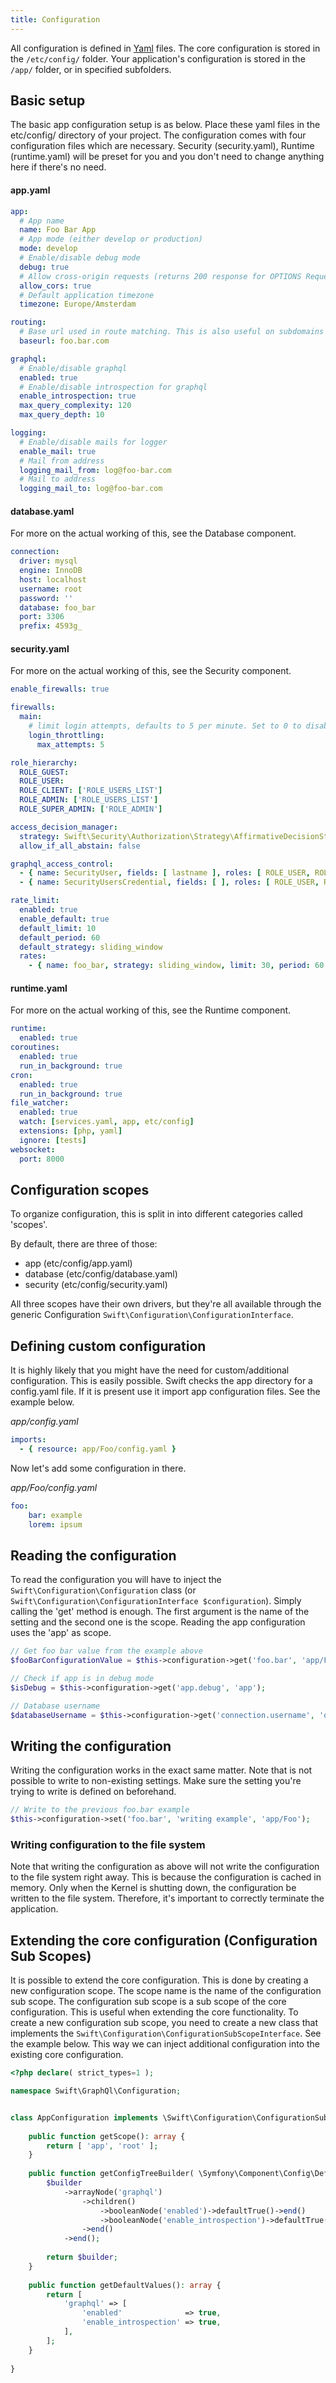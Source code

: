 ```yaml
---
title: Configuration
---
```


All configuration is defined in [Yaml](https://yaml.org/) files. The core configuration is stored in the `/etc/config/` folder. Your application's configuration is stored in the `/app/` folder, or in specified subfolders.

## Basic setup
The basic app configuration setup is as below. Place these yaml files in the etc/config/ directory of your project. The configuration comes with four configuration files which are necessary. Security (security.yaml), Runtime (runtime.yaml) will be preset for you and you don't need to change anything here if there's no need.

#### app.yaml
```yaml
app:
  # App name
  name: Foo Bar App
  # App mode (either develop or production)
  mode: develop
  # Enable/disable debug mode
  debug: true
  # Allow cross-origin requests (returns 200 response for OPTIONS Request if no Route is matched)
  allow_cors: true
  # Default application timezone
  timezone: Europe/Amsterdam

routing:
  # Base url used in route matching. This is also useful on subdomains
  baseurl: foo.bar.com

graphql:
  # Enable/disable graphql 
  enabled: true
  # Enable/disable introspection for graphql
  enable_introspection: true
  max_query_complexity: 120
  max_query_depth: 10

logging:
  # Enable/disable mails for logger
  enable_mail: true
  # Mail from address
  logging_mail_from: log@foo-bar.com
  # Mail to address
  logging_mail_to: log@foo-bar.com
```
#### database.yaml
For more on the actual working of this, see the Database component.
```yaml
connection:
  driver: mysql
  engine: InnoDB
  host: localhost
  username: root
  password: ''
  database: foo_bar
  port: 3306
  prefix: 4593g_
```
#### security.yaml
For more on the actual working of this, see the Security component.
```yaml
enable_firewalls: true

firewalls:
  main:
    # limit login attempts, defaults to 5 per minute. Set to 0 to disable throttling
    login_throttling:
      max_attempts: 5

role_hierarchy:
  ROLE_GUEST:
  ROLE_USER:
  ROLE_CLIENT: ['ROLE_USERS_LIST']
  ROLE_ADMIN: ['ROLE_USERS_LIST']
  ROLE_SUPER_ADMIN: ['ROLE_ADMIN']

access_decision_manager:
  strategy: Swift\Security\Authorization\Strategy\AffirmativeDecisionStrategy
  allow_if_all_abstain: false

graphql_access_control:
  - { name: SecurityUser, fields: [ lastname ], roles: [ ROLE_USER, ROLE_FOO ] }
  - { name: SecurityUsersCredential, fields: [ ], roles: [ ROLE_USER, ROLE_FOO ] }

rate_limit:
  enabled: true
  enable_default: true
  default_limit: 10
  default_period: 60
  default_strategy: sliding_window
  rates:
    - { name: foo_bar, strategy: sliding_window, limit: 30, period: 60 }
```
#### runtime.yaml
For more on the actual working of this, see the Runtime component.
```yaml
runtime:
  enabled: true
coroutines:
  enabled: true
  run_in_background: true
cron:
  enabled: true
  run_in_background: true
file_watcher:
  enabled: true
  watch: [services.yaml, app, etc/config]
  extensions: [php, yaml]
  ignore: [tests]
websocket:
  port: 8000
```

## Configuration scopes
To organize configuration, this is split in into different categories called 'scopes'. 

By default, there are three of those:
 - app (etc/config/app.yaml)
 - database (etc/config/database.yaml)
 - security (etc/config/security.yaml)

All three scopes have their own drivers, but they're all available through the generic Configuration ``Swift\Configuration\ConfigurationInterface``.

## Defining custom configuration
It is highly likely that you might have the need for custom/additional configuration. This is easily possible. Swift checks the app directory for a config.yaml file. If it is present use it import app configuration files. See the example below.  

_app/config.yaml_
```yaml
imports:
  - { resource: app/Foo/config.yaml }
```

Now let's add some configuration in there.  

_app/Foo/config.yaml_
```yaml
foo:
    bar: example
    lorem: ipsum
```

## Reading the configuration
To read the configuration you will have to inject the `Swift\Configuration\Configuration` class (or `Swift\Configuration\ConfigurationInterface $configuration`). Simply calling the 'get' method is enough. The first argument is the name of the setting and the second one is the scope. Reading the app configuration uses the 'app' as scope.
```php
// Get foo bar value from the example above
$fooBarConfigurationValue = $this->configuration->get('foo.bar', 'app/Foo');

// Check if app is in debug mode
$isDebug = $this->configuration->get('app.debug', 'app');

// Database username
$databaseUsername = $this->configuration->get('connection.username', 'database');
```

## Writing the configuration
Writing the configuration works in the exact same matter. Note that is not possible to write to non-existing settings. Make sure the setting you're trying to write is defined on beforehand.

```php
// Write to the previous foo.bar example
$this->configuration->set('foo.bar', 'writing example', 'app/Foo');
```

### Writing configuration to the file system
Note that writing the configuration as above will not write the configuration to the file system right away. This is because the configuration is cached in memory. Only when the Kernel is shutting down, the configuration be written to the file system. Therefore, it's important to correctly terminate the application.

## Extending the core configuration (Configuration Sub Scopes)
It is possible to extend the core configuration. This is done by creating a new configuration scope. The scope name is the name of the configuration sub scope. The configuration sub scope is a sub scope of the core configuration. This is useful when extending the core functionality. To create a new configuration sub scope, you need to create a new class that implements the `Swift\Configuration\ConfigurationSubScopeInterface`. See the example below. This way we can inject additional configuration into the existing core configuration.
```php
<?php declare( strict_types=1 );

namespace Swift\GraphQl\Configuration;


class AppConfiguration implements \Swift\Configuration\ConfigurationSubScopeInterface {
    
    public function getScope(): array {
        return [ 'app', 'root' ];
    }
    
    public function getConfigTreeBuilder( \Symfony\Component\Config\Definition\Builder\NodeBuilder $builder ):  \Symfony\Component\Config\Definition\Builder\NodeBuilder {
        $builder
            ->arrayNode('graphql')
                ->children()
                    ->booleanNode('enabled')->defaultTrue()->end()
                    ->booleanNode('enable_introspection')->defaultTrue()->end()
                ->end()
            ->end();
        
        return $builder;
    }
    
    public function getDefaultValues(): array {
        return [
            'graphql' => [
                'enabled'              => true,
                'enable_introspection' => true,
            ],
        ];
    }
    
}
```
